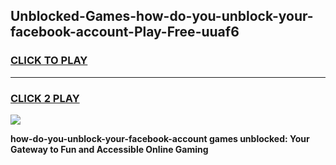
## Unblocked-Games-how-do-you-unblock-your-facebook-account-Play-Free-uuaf6
<h3>
<a href="https://premium76.site?title=how-do-you-unblock-your-facebook-account&ref=21A">CLICK TO PLAY</a></h3>
<hr>

<h3>
<a href="https://premium76.site?title=how-do-you-unblock-your-facebook-account&ref=21A">CLICK 2 PLAY</a>
  
</h3>

<a href="https://premium76.site?title=how-do-you-unblock-your-facebook-account&ref=21A"><img src="https://clearcache.store/games.png"></a>


**how-do-you-unblock-your-facebook-account games unblocked: Your Gateway to Fun and Accessible Online Gaming**
